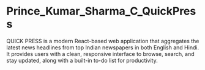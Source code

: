 # Prince_Kumar_Sharma_C_QuickPress
QUICK PRESS is a modern React-based web application that aggregates the latest news headlines from top Indian newspapers in both English and Hindi. It provides users with a clean, responsive interface to browse, search, and stay updated, along with a built-in to-do list for productivity.
